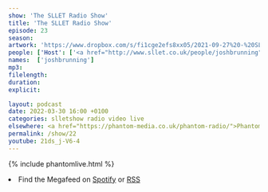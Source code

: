 ```yaml
---
show: 'The SLLET Radio Show'
title: 'The SLLET Radio Show'
episode: 23
season: 
artwork: 'https://www.dropbox.com/s/fi1cge2efs8xx05/2021-09-27%20-%20SLLET%20radio%20square.png?raw=1'
people: ['Host': ['<a href="http://www.sllet.co.uk/people/joshbrunning">Josh Brunning</a>']]
names:  ['joshbrunning']
mp3: 
filelength: 
duration: 
explicit: 

layout: podcast
date: 2022-03-30 16:00 +0100
categories: slletshow radio video live
elsewhere: <a href="https://phantom-media.co.uk/phantom-radio/">Phantom Media</a>
permalink: /show/22
youtube: 21ds_j-V6-4
---
```


{% include phantomlive.html %}

<li>Find the Megafeed on <a href="https://open.spotify.com/show/1WGc6YCF3UfAL7E62gHLAS?si=eff5901deb8d498e">Spotify</a> or <a href="https://anchor.fm/s/849e58ac/podcast/rss">RSS</a></li>
